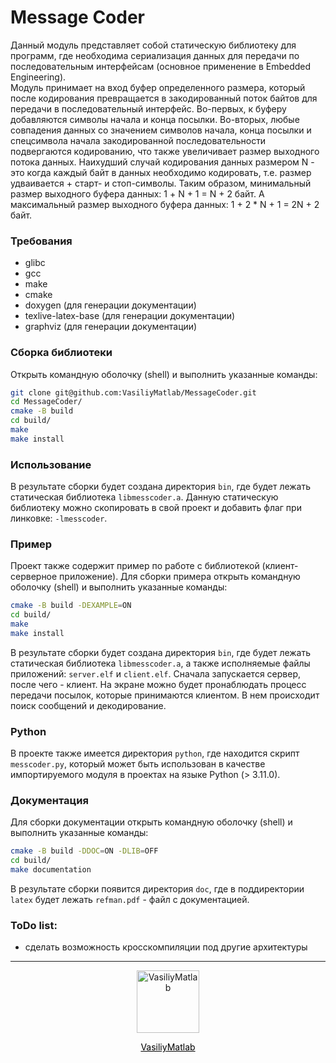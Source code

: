 # Message Coder

Данный модуль представляет собой статическую библиотеку для программ, где необходима сериализация данных для передачи по последовательным интерфейсам (основное применение в Embedded Engineering).  
Модуль принимает на вход буфер определенного размера, который после кодирования превращается в закодированный поток байтов для передачи в последовательный интерфейс. Во-первых, к буферу добавляются символы начала и конца посылки. Во-вторых, любые совпадения данных со значением символов начала, конца посылки и спецсимвола начала закодированной последовательности подвергаются кодированию, что также увеличивает размер выходного потока данных. Наихудший случай кодирования данных размером N - это когда каждый байт в данных необходимо кодировать, т.е. размер удваивается + старт- и стоп-символы. Таким образом, минимальный размер выходного буфера данных: 1 + N + 1 = N + 2 байт. А максимальный размер выходного буфера данных: 1 + 2 * N + 1 = 2N + 2 байт.

### Требования
- glibc
- gcc
- make
- cmake
- doxygen (для генерации документации)
- texlive-latex-base (для генерации документации)
- graphviz (для генерации документации)

### Сборка библиотеки
Открыть командную оболочку (shell) и выполнить указанные команды:  
```bash
git clone git@github.com:VasiliyMatlab/MessageCoder.git
cd MessageCoder/
cmake -B build
cd build/
make
make install
```

### Использование
В результате сборки будет создана директория `bin`, где будет лежать статическая библиотека `libmesscoder.a`. Данную статическую библиотеку можно скопировать в свой проект и добавить флаг при линковке: `-lmesscoder`.

### Пример
Проект также содержит пример по работе с библиотекой (клиент-серверное приложение). Для сборки примера открыть командную оболочку (shell) и выполнить указанные команды:  
```bash
cmake -B build -DEXAMPLE=ON
cd build/
make
make install
```
В результате сборки будет создана директория `bin`, где будет лежать статическая библиотека `libmesscoder.a`, а также исполняемые файлы приложений: `server.elf` и `client.elf`. Сначала запускается сервер, после чего - клиент. На экране можно будет пронаблюдать процесс передачи посылок, которые принимаются клиентом. В нем происходит поиск сообщений и декодирование.

### Python
В проекте также имеется директория `python`, где находится скрипт `messcoder.py`, который может быть использован в качестве импортируемого модуля в проектах на языке Python (> 3.11.0).

### Документация
Для сборки документации открыть командную оболочку (shell) и выполнить указанные команды:  
```bash
cmake -B build -DDOC=ON -DLIB=OFF
cd build/
make documentation
```
В результате сборки появится директория `doc`, где в поддиректории `latex` будет лежать `refman.pdf` - файл с документацией.

### ToDo list:
- сделать возможность кросскомпиляции под другие архитектуры

***
<p align="center"><a href="https://github.com/VasiliyMatlab"><img src="https://github.com/VasiliyMatlab.png" width="100" alt="VasiliyMatlab" /></a></p>
<p align="center"><a href="https://github.com/VasiliyMatlab" style="color: #000000">VasiliyMatlab</a></p>
